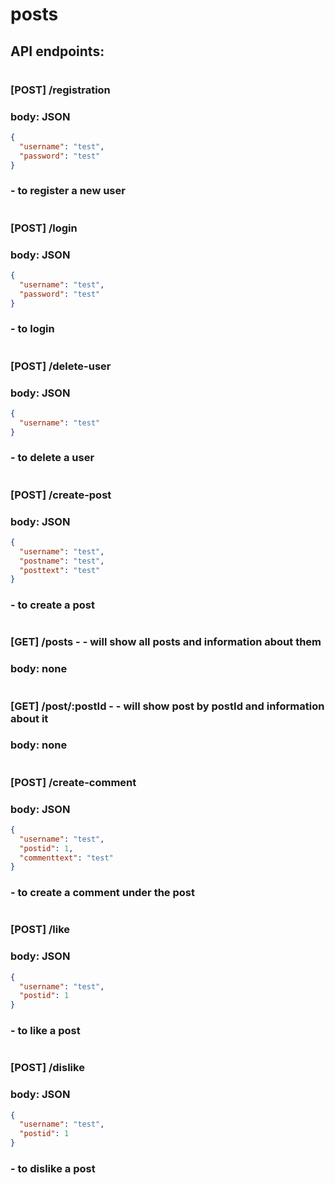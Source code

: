 # posts
## API endpoints:
#
### [POST] /registration
### body: JSON
```json
{
  "username": "test",
  "password": "test"
}
```
### - to register a new user
#
### [POST] /login
### body: JSON
```json
{
  "username": "test",
  "password": "test"
}
```
### - to login
#
### [POST] /delete-user
### body: JSON
```json
{
  "username": "test"
}
```
### - to delete a user
#
### [POST] /create-post
### body: JSON
```json
{
  "username": "test",
  "postname": "test",
  "posttext": "test"
}
```
### - to create a post 
#
### [GET] /posts - - will show all posts and information about them
### body: none
#
### [GET] /post/:postId - - will show post by postId and information about it
### body: none
#
### [POST] /create-comment
### body: JSON
```json
{
  "username": "test",
  "postid": 1,
  "commenttext": "test"
}
```
### - to create a comment under the post
#
### [POST] /like
### body: JSON
```json
{
  "username": "test",
  "postid": 1
}
```
### - to like a post
#
### [POST] /dislike
### body: JSON
```json
{
  "username": "test",
  "postid": 1
}
```
### - to dislike a post